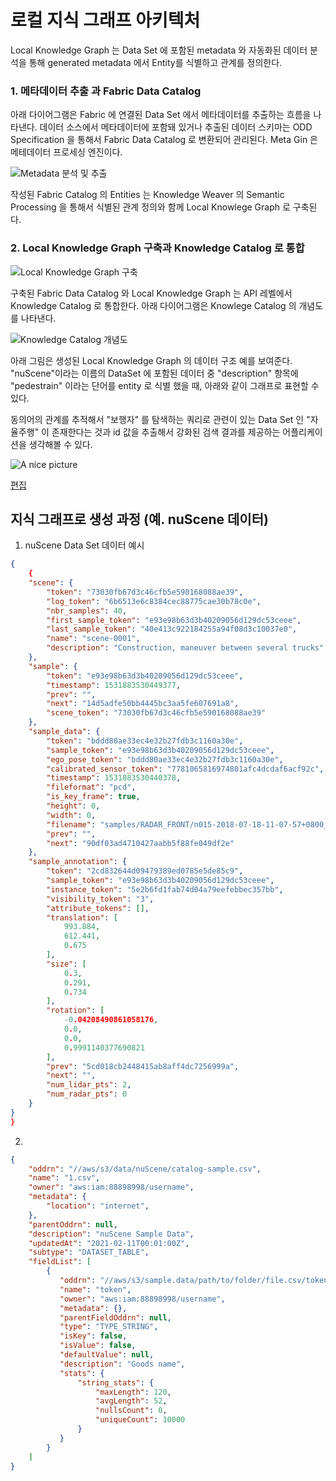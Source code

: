 # 로컬 지식 그래프 아키텍처

Local Knowledge Graph 는 Data Set 에 포함된 metadata 와 자동화된 데이터 분석을 통해 generated metadata 에서 Entity를 식별하고 관계를 정의한다.

### 1. 메타데이터 추출 과 Fabric Data Catalog

아래 다이어그램은 Fabric 에 연결된 Data Set 에서 메타데이터를 추출하는 흐름을 나타낸다. 데이터 소스에서 메타데이터에 포함돼 있거나 추출된 데이터 스키마는 ODD Specification 을 통해서 Fabric Data Catalog 로 변환되어 관리된다. Meta Gin 은 메테데이터 프로세싱 엔진이다.

![Metadata 분석 및 추출](embed:WorkflowBuildingFabricDataCatalog)

작성된 Fabric Catalog 의 Entities 는 Knowledge Weaver 의 Semantic Processing 을 통해서 식별된 관계 정의와 함께 Local Knowlege Graph 로 구축된다. 

### 2. Local Knowledge Graph 구축과 Knowledge Catalog 로 통합

![Local Knowledge  Graph 구축](embed:WorkflowBuildingLocalKnowledgeGraph)

구축된 Fabric Data Catalog 와 Local Knowledge Graph 는 API 레벨에서 Knowledge Catalog 로 통합한다. 아래 다이어그램은 Knowlege Catalog 의 개념도를 나타낸다.

![Knowledge Catalog 개념도](embed:KnowledgeCatalog)

아래 그림은 생성된 Local Knowledge Graph 의 데이터 구조 예를 보여준다. "nuScene"이라는 이름의 DataSet 에 포함된 데이터 중 "description" 항목에 "pedestrain" 이라는 단어를 entity 로 식별 했을 때, 아래와 같이 그래프로 표현할 수 있다.

동의어의 관계를 추적해서 "보행자" 를 탐색하는 쿼리로 관련이 있는 Data Set 인 "자율주행" 이 존재한다는 것과 id 값을 추출해서 강화된 검색 결과를 제공하는 어플리케이션을 생각해볼 수 있다.

![A nice picture](local-knowledge-graph-schema.svg)

[편집](http://magjac.com/graphviz-visual-editor/?dot=graph%20SCHEMA%20%7B%0A%09fontname%3D%22Helvetica%2CArial%2Csans-serif%22%0A%09node%20%5Bfontname%3D%22Helvetica%2CArial%2Csans-serif%22%20style%3Dfilled%20shape%3Dcircle%5D%0A%09edge%20%5Bfontname%3D%22Helvetica%2CArial%2Csans-serif%22%5D%0A%09layout%3Dneato%0A%09%0A%09node%20%5Blabel%3D%22localEntity%22%20fillcolor%3Ddarkslategray1%5D%3B%0A%09%20%20%20%20%7B%0A%09%20%20%20%20%20%20%20%20node%20%5Bxlabel%3D%22name%3APedestrain%22%5D%20pedestrain%0A%09%20%20%20%20%20%20%20%20node%20%5Bxlabel%3D%22name%3APerson%22%5D%20person%0A%09%20%20%20%20%20%20%20%20node%20%5Bxlabel%3D%22name%3AHuman%22%5D%20human%0A%09%20%20%20%20%7D%0A%09%0A%09node%20%5Blabel%3D%22globalEntity%22%20fillcolor%3Ddarkseagreen1%5D%0A%09%20%20%20%20%7B%0A%09%20%20%20%20%20%20%20%20node%20%5Bxlabel%3D%22name%3A%EB%B3%B4%ED%96%89%EC%9E%90%22%5D%20%EB%B3%B4%ED%96%89%EC%9E%90%0A%09%20%20%20%20%7D%0A%09%20%20%20%20%0A%09node%20%5Bshape%3Dellipse%20fillcolor%3Dgray100%20label%3D%22Dataset%22%5D%3B%0A%20%20%20%20%09%7B%0A%09%20%20%20%20%20%20%20%20node%20%5Bxlabel%3D%22name%3AnuScene%5Cn%20id%3A123-4567-432%22%20%5D%20nuScene%3B%20%0A%09%20%20%20%20%20%20%20%20node%20%5Bxlabel%3D%22name%3A%EC%9E%90%EC%9C%A8%EC%A3%BC%ED%96%89%EB%8D%B0%EC%9D%B4%ED%84%B0%ED%95%99%EC%8A%B5%EB%8D%B0%EC%9D%B4%ED%84%B0%5Cn%20id%3A321-3338-124%22%5D%20dsCustom%3B%0A%09%20%20%20%20%7D%0A%09%20%20%20%20%0A%09node%20%5Bshape%3Dellipse%20fillcolor%3Dnone%20label%3Dundefined%20%5D%3B%0A%09edge%20%5Bcolor%3Dblack%20penwidth%3D2.0%20len%3D4%5D%3B%0A%0A%09pedestrain%20--%20person%20%5Blabel%3D%22IS_RELATED_WITH%22%5D%3B%0A%09pedestrain%20--%20%EB%B3%B4%ED%96%89%EC%9E%90%20%5Blabel%3D%22IS_SYNONYMS%22%5D%3B%0A%09%0A%09pedestrain%20--%20nuScene%20%5Blabel%3D%22PART_OF%22%20len%3D3%5D%0A%09person%20--%20nuScene%20%5Blabel%3D%22PART_OF%22%20len%3D3%5D%0A%09%0A%09human%20--%20dsCustom%20%5Blabel%3D%22PART_OF%22%20len%3D3%5D%0A%20%20%20%20%EB%B3%B4%ED%96%89%EC%9E%90%20--%20human%20%5Blabel%3D%22IS_SYNONYMS%22%5D%0A%0A%20%20%20%20overlap%3Dfalse%0A%20%20%20%20fontsize%3D20%3B%0A%09label%20%3D%20%22%5CnLocal%20Knowledge%20Graph%20Schema%20Example%22%3B%0A%7D)

## 지식 그래프로 생성 과정 (예. nuScene 데이터)

1. nuScene Data Set 데이터 예시
```json
{
    {
    "scene": {
        "token": "73030fb67d3c46cfb5e590168088ae39",
        "log_token": "6b6513e6c8384cec88775cae30b78c0e",
        "nbr_samples": 40,
        "first_sample_token": "e93e98b63d3b40209056d129dc53ceee",
        "last_sample_token": "40e413c922184255a94f08d3c10037e0",
        "name": "scene-0001",
        "description": "Construction, maneuver between several trucks"
    },
    "sample": {
        "token": "e93e98b63d3b40209056d129dc53ceee",
        "timestamp": 1531883530449377,
        "prev": "",
        "next": "14d5adfe50bb4445bc3aa5fe607691a8",
        "scene_token": "73030fb67d3c46cfb5e590168088ae39"
    },
    "sample_data": {
        "token": "bddd80ae33ec4e32b27fdb3c1160a30e",
        "sample_token": "e93e98b63d3b40209056d129dc53ceee",
        "ego_pose_token": "bddd80ae33ec4e32b27fdb3c1160a30e",
        "calibrated_sensor_token": "7781065816974801afc4dcdaf6acf92c",
        "timestamp": 1531883530440378,
        "fileformat": "pcd",
        "is_key_frame": true,
        "height": 0,
        "width": 0,
        "filename": "samples/RADAR_FRONT/n015-2018-07-18-11-07-57+0800__RADAR_FRONT__1531883530440378.pcd",
        "prev": "",
        "next": "90df03ad4710427aabb5f88fe049df2e"
    },
    "sample_annotation": {
        "token": "2cd832644d09479389ed0785e5de85c9",
        "sample_token": "e93e98b63d3b40209056d129dc53ceee",
        "instance_token": "5e2b6fd1fab74d04a79eefebbec357bb",
        "visibility_token": "3",
        "attribute_tokens": [],
        "translation": [
            993.884,
            612.441,
            0.675
        ],
        "size": [
            0.3,
            0.291,
            0.734
        ],
        "rotation": [
            -0.04208490861058176,
            0.0,
            0.0,
            0.9991140377690821
        ],
        "prev": "5cd018cb2448415ab8aff4dc7256999a",
        "next": "",
        "num_lidar_pts": 2,
        "num_radar_pts": 0
    }
}
}
```
2. 

```json
{
    "oddrn": "//aws/s3/data/nuScene/catalog-sample.csv",
    "name": "1.csv",
    "owner": "aws:iam:88898998/username",
    "metadata": {
        "location": "internet",        
    },
    "parentOddrn": null,    
    "description": "nuScene Sample Data",
    "updatedAt": "2021-02-11T00:01:00Z",
    "subtype": "DATASET_TABLE",
    "fieldList": [
        {
           "oddrn": "//aws/s3/sample.data/path/to/folder/file.csv/token",
           "name": "token",
           "owner": "aws:iam:88898998/username",
           "metadata": {},
           "parentFieldOddrn": null,
           "type": "TYPE_STRING",
           "isKey": false,
           "isValue": false,
           "defaultValue": null,
           "description": "Goods name",
           "stats": {
               "string_stats": {
                   "maxLength": 120,
                   "avgLength": 52,
                   "nullsCount": 0,
                   "uniqueCount": 10000
               }
           }
        }      
    ]
}
```
